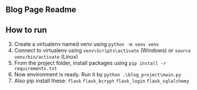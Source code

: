 ## Blog Page Readme

## How to run
3. Create a virtualenv named venv using `python -m venv venv`
4. Connect to virtualenv using `venv\Scripts\activate` (Windows) or `source venv/bin/activate` (Linux)
5. From the project folder, install packages using `pip install -r requirements.txt`
6. Now environment is ready. Run it by `python .\blog_project\main.py`
7. Also pip install these: `flask` `flask_bcrypt` `flask_login` `flask_sqlalchemy`
